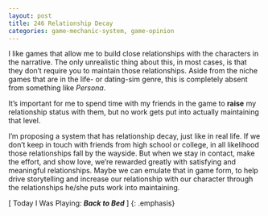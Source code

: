 ```yaml
---
layout: post
title: 246 Relationship Decay
categories: game-mechanic-system, game-opinion
---
```

I like games that allow me to build close relationships with the characters in the narrative.  The only unrealistic thing about this, in most cases, is that they don’t require you to maintain those relationships.  Aside from the niche games that are in the life- or dating-sim genre, this is completely absent from something like *Persona*.

It’s important for me to spend time with my friends in the game to **raise** my relationship status with them, but no work gets put into actually maintaining that level.

I’m proposing a system that has relationship decay, just like in real life.  If we don’t keep in touch with friends from high school or college, in all likelihood those relationships fall by the wayside.  But when we stay in contact, make the effort, and show love, we’re rewarded greatly with satisfying and meaningful relationships.  Maybe we can emulate that in game form, to help drive storytelling and increase our relationship with our character through the relationships he/she puts work into maintaining.

[ Today I Was Playing: ***Back to Bed*** ]
{: .emphasis}

